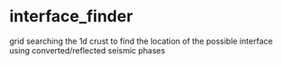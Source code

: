 # interface_finder
grid searching the 1d crust to find the location of the possible interface using converted/reflected seismic phases
